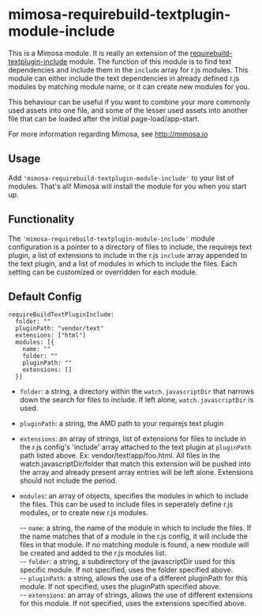 mimosa-requirebuild-textplugin-module-include
===========

This is a Mimosa module. It is really an extension of the [requirebuild-textplugin-include](https://github.com/dbashford/mimosa-requirebuild-textplugin-include) module. The function of this module is to find text dependencies and include them in the `include` array for r.js modules. This module can either include the text dependencies in already defined r.js modules by matching module name, or it can create new modules for you.

This behaviour can be useful if you want to combine your more commonly used assets into one file, and some of the lesser used assets into another file that can be loaded after the initial page-load/app-start.

For more information regarding Mimosa, see http://mimosa.io

## Usage

Add `'mimosa-requirebuild-textplugin-module-include'` to your list of modules.  That's all!  Mimosa will install the module for you when you start up.

## Functionality

The `'mimosa-requirebuild-textplugin-module-include'` module configuration is a pointer to a directory of files to include, the requirejs text plugin, a list of extensions to include in the r.js `include` array appended to the text plugin, and a list of modules in which to include the files. Each setting can be customized or overridden for each module. 

## Default Config

```
requireBuildTextPluginInclude:
  folder: ""
  pluginPath: "vendor/text"
  extensions: ["html"]
  modules: [{
    name: ""
    folder: ""
    pluginPath: ""
    extensions: []
  }]
```

* `folder`: a string, a directory within the `watch.javascriptDir` that narrows down the search for files to include.  If left alone, `watch.javascriptDir` is used.
* `pluginPath`: a string, the AMD path to your requirejs text plugin
* `extensions`: an array of strings,  list of extensions for files to include in the r.js config's 'include' array attached to the text plugin at `pluginPath` path listed above.  Ex: vendor/text!app/foo.html. All files in the watch.javascriptDir/folder that match this extension will be pushed into the array and already present array entries will be left alone. Extensions should not include the period.
* `modules`: an array of objects, specifies the modules in which to include the files. This can be used to include files in seperately define r.js modules, or to create new r.js modules.  

    -- `name`: a string, the name of the module in which to include the files. If the name matches that of a module in the r.js config, it will include the files in that module. If no matching module is found, a new module will be created and added to the r.js modules list.  
    -- `folder`: a string, a subdirectory of the javascriptDir used for this specific module. If not specified, uses the folder specified above.  
    -- `pluginPath`: a string, allows the use of a different pluginPath for this module. If not specified, uses the pluginPath specified above.  
    -- `extensions`: an array of strings, allows the use of different extensions for this module. If not specified, uses the extensions specified above.
